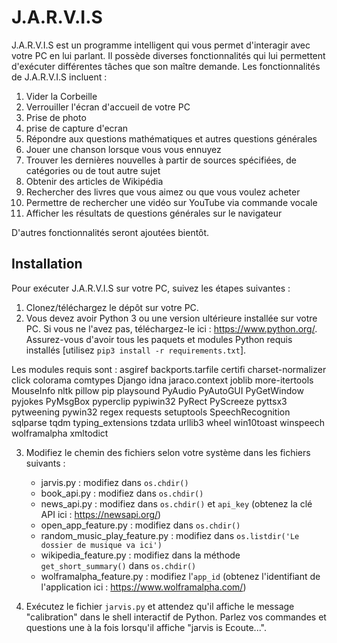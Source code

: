 # J.A.R.V.I.S

J.A.R.V.I.S est un programme intelligent qui vous permet d'interagir avec votre PC en lui parlant. Il possède diverses fonctionnalités qui lui permettent d'exécuter différentes tâches que son maître demande. Les fonctionnalités de J.A.R.V.I.S incluent :

1. Vider la Corbeille
2. Verrouiller l'écran d'accueil de votre PC
3. Prise de photo
4. prise de capture d'ecran
5. Répondre aux questions mathématiques et autres questions générales
6. Jouer une chanson lorsque vous vous ennuyez
7. Trouver les dernières nouvelles à partir de sources spécifiées, de catégories ou de tout autre sujet
8. Obtenir des articles de Wikipédia
9. Rechercher des livres que vous aimez ou que vous voulez acheter
10. Permettre de rechercher une vidéo sur YouTube via commande vocale
11. Afficher les résultats de questions générales sur le navigateur

D'autres fonctionnalités seront ajoutées bientôt.

## Installation

Pour exécuter J.A.R.V.I.S sur votre PC, suivez les étapes suivantes :

1. Clonez/téléchargez le dépôt sur votre PC.
2. Vous devez avoir Python 3 ou une version ultérieure installée sur votre PC. Si vous ne l'avez pas, téléchargez-le ici : https://www.python.org/. Assurez-vous d'avoir tous les paquets et modules Python requis installés [utilisez `pip3 install -r requirements.txt`].

Les modules requis sont :
asgiref
backports.tarfile
certifi
charset-normalizer
click
colorama
comtypes
Django
idna
jaraco.context
joblib
more-itertools
MouseInfo
nltk
pillow
pip
playsound
PyAudio
PyAutoGUI
PyGetWindow
pyjokes
PyMsgBox
pyperclip
pypiwin32
PyRect
PyScreeze
pyttsx3
pytweening
pywin32
regex
requests
setuptools
SpeechRecognition
sqlparse
tqdm
typing_extensions
tzdata
urllib3
wheel
win10toast
winspeech
wolframalpha
xmltodict


3. Modifiez le chemin des fichiers selon votre système dans les fichiers suivants :
   - jarvis.py : modifiez dans `os.chdir()`
   - book_api.py : modifiez dans `os.chdir()`
   - news_api.py : modifiez dans `os.chdir()` et `api_key` (obtenez la clé API ici : https://newsapi.org/)
   - open_app_feature.py : modifiez dans `os.chdir()`
   - random_music_play_feature.py : modifiez dans `os.listdir('Le dossier de musique va ici')`
   - wikipedia_feature.py : modifiez dans la méthode `get_short_summary()` dans `os.chdir()`
   - wolframalpha_feature.py : modifiez l'`app_id` (obtenez l'identifiant de l'application ici : https://www.wolframalpha.com/)

4. Exécutez le fichier `jarvis.py` et attendez qu'il affiche le message "calibration" dans le shell interactif de Python. Parlez vos commandes et questions une à la fois lorsqu'il affiche "jarvis is Ecoute...".

